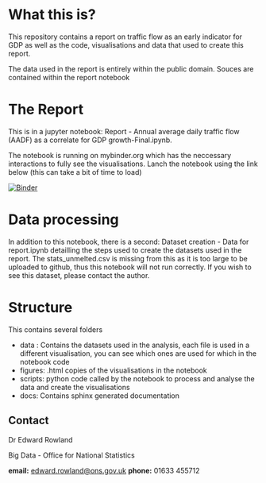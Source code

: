 # What this is?
This repository contains a report on traffic flow as an early indicator for GDP as well as the code, visualisations and data that used to create this report.

The data used in the report is entirely within the public domain. Souces are contained within the report notebook

# The Report

This is in a jupyter notebook: Report - Annual average daily traffic flow (AADF) as a correlate for GDP growth-Final.ipynb.

The notebook is running on mybinder.org which has the neccessary interactions to fully see the visualisations. Lanch the notebook using the link below (this can take a bit of time to load)

[![Binder](https://mybinder.org/badge.svg)](https://mybinder.org/v2/gh/ONSBigData/traffic_as_early_indicator/master)

# Data processing
In addition to this notebook, there is a second: Dataset creation - Data for report.ipynb detailling the steps
used to create the datasets used in the report. The stats_unmelted.csv is missing from this as it is too large to be uploaded to github, thus this notebook will not run correctly. If you wish to see this dataset, please contact the author.

# Structure
This contains several folders
- data : Contains the datasets used in the analysis, each file is used in a different visualisation, you can see which ones are used for which in the notebook code
- figures: .html copies of the visualisations in the notebook
- scripts: python code called by the notebook to process and analyse
the data and create the visualisations
- docs: Contains sphinx generated documentation

## Contact
Dr Edward Rowland

Big Data - Office for National Statistics

**email:** edward.rowland@ons.gov.uk
**phone:** 01633 455712
